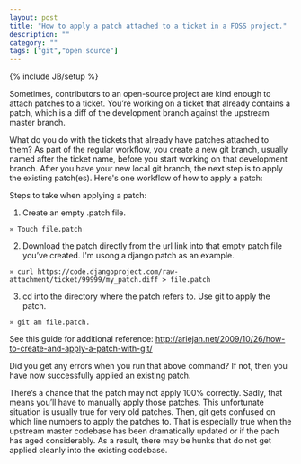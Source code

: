 ```yaml
---
layout: post
title: "How to apply a patch attached to a ticket in a FOSS project."
description: ""
category: ""
tags: ["git","open source"]
---
```

{% include JB/setup %}

Sometimes, contributors to an open-source project are kind enough to attach patches to a ticket.
You’re working on a ticket that already contains a patch, which is a diff of the development branch against the upstream master branch.

What do you do with the tickets that already have patches attached to them? As part of the regular workflow, you create a new git branch, usually named after the ticket name, before you start working on that development branch. After you have your new local git branch, the next step is to apply the existing patch(es). Here's one workflow of how to apply a patch:

Steps to take when applying a patch:
1. Create an empty .patch file.

```
» Touch file.patch
```

2. Download the patch directly from the url link into that empty patch file you’ve created. I'm usong a django patch as an example.

```
» curl https://code.djangoproject.com/raw-attachment/ticket/99999/my_patch.diff > file.patch
```

3. cd into the directory where the patch refers to. Use git to apply the patch.

```
» git am file.patch.
```

See this guide for additional reference: http://ariejan.net/2009/10/26/how-to-create-and-apply-a-patch-with-git/

Did you get any errors when you run that above command? If not, then you have now successfully applied an existing patch.

There’s a chance that the patch may not apply 100% correctly. Sadly, that means you’ll have to manually apply those patches. This unfortunate situation
is usually true for very old patches. Then, git gets confused on which line numbers to apply the patches to. That is especially true when the upstream master
codebase has been dramatically updated or if the pach has aged considerably. As a result, there may be hunks that do not get applied cleanly into the
existing codebase.
